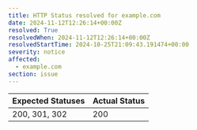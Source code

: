 ```yaml
---
title: HTTP Status resolved for example.com
date: 2024-11-12T12:26:14+00:00Z
resolved: True
resolvedWhen: 2024-11-12T12:26:14+00:00Z
resolvedStartTime: 2024-10-25T21:09:43.191474+00:00
severity: notice
affected:
  - example.com
section: issue
---
```


| Expected Statuses | Actual Status  |
|-------------------|----------------|
| 200, 301, 302 | 200 |

